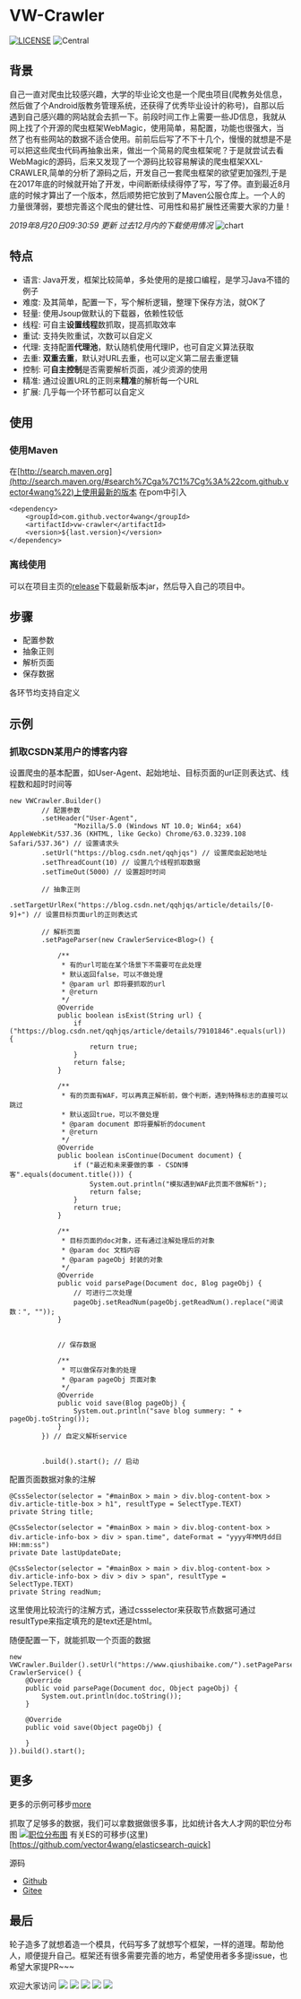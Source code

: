 # VW-Crawler

[![LICENSE](https://img.shields.io/badge/license-Anti%20996-blue.svg)](https://github.com/996icu/996.ICU/blob/master/LICENSE)
![Central](https://img.shields.io/maven-central/v/com.github.vector4wang/vw-crawler.svg)

## 背景
自己一直对爬虫比较感兴趣，大学的毕业论文也是一个爬虫项目(爬教务处信息，然后做了个Android版教务管理系统，还获得了优秀毕业设计的称号)，自那以后遇到自己感兴趣的网站就会去抓一下。前段时间工作上需要一些JD信息，我就从网上找了个开源的爬虫框架WebMagic，使用简单，易配置，功能也很强大，当然了也有些网站的数据不适合使用。前前后后写了不下十几个，慢慢的就想是不是可以把这些爬虫代码再抽象出来，做出一个简易的爬虫框架呢？于是就尝试去看WebMagic的源码，后来又发现了一个源码比较容易解读的爬虫框架XXL-CRAWLER,简单的分析了源码之后，开发自己一套爬虫框架的欲望更加强烈,于是在2017年底的时候就开始了开发，中间断断续续得停了写，写了停。直到最近8月底的时候才算出了一个版本，然后顺势把它放到了Maven公服仓库上。一个人的力量很薄弱，要想完善这个爬虫的健壮性、可用性和易扩展性还需要大家的力量！

*2019年8月20日09:30:59 更新 过去12月内的下载使用情况*
![chart](doc/chart.png)

## 特点

- 语言: Java开发，框架比较简单，多处使用的是接口编程，是学习Java不错的例子
- 难度: 及其简单，配置一下，写个解析逻辑，整理下保存方法，就OK了
- 轻量: 使用Jsoup做默认的下载器，依赖性较低
- 线程: 可自主**设置线程**数抓取，提高抓取效率
- 重试: 支持失败重试，次数可以自定义
- 代理: 支持配置**代理池**，默认随机使用代理IP，也可自定义算法获取
- 去重: **双重去重**，默认对URL去重，也可以定义第二层去重逻辑
- 控制: 可**自主控制**是否需要解析页面，减少资源的使用
- 精准: 通过设置URL的正则来**精准**的解析每一个URL
- 扩展: 几乎每一个环节都可以自定义


## 使用

### 使用Maven

在[http://search.maven.org](http://search.maven.org/#search%7Cga%7C1%7Cg%3A%22com.github.vector4wang%22)上使用最新的版本
在pom中引入
```
<dependency>
    <groupId>com.github.vector4wang</groupId>
    <artifactId>vw-crawler</artifactId>
    <version>${last.version}</version>
</dependency>
```

### 离线使用
可以在项目主页的[release](https://github.com/vector4wang/vw-crawler/releases)下载最新版本jar，然后导入自己的项目中。

## 步骤
- 配置参数
- 抽象正则
- 解析页面
- 保存数据

各环节均支持自定义

## 示例

### 抓取CSDN某用户的博客内容

设置爬虫的基本配置，如User-Agent、起始地址、目标页面的url正则表达式、线程数和超时时间等
```
new VWCrawler.Builder()
		// 配置参数
		.setHeader("User-Agent",
				"Mozilla/5.0 (Windows NT 10.0; Win64; x64) AppleWebKit/537.36 (KHTML, like Gecko) Chrome/63.0.3239.108 Safari/537.36") // 设置请求头
		.setUrl("https://blog.csdn.net/qqhjqs") // 设置爬虫起始地址
		.setThreadCount(10) // 设置几个线程抓取数据
		.setTimeOut(5000) // 设置超时时间

		// 抽象正则
		.setTargetUrlRex("https://blog.csdn.net/qqhjqs/article/details/[0-9]+") // 设置目标页面url的正则表达式

		// 解析页面
		.setPageParser(new CrawlerService<Blog>() {

			/**
			 * 有的url可能在某个场景下不需要可在此处理
			 * 默认返回false，可以不做处理
			 * @param url 即将要抓取的url
			 * @return
			 */
			@Override
			public boolean isExist(String url) {
				if ("https://blog.csdn.net/qqhjqs/article/details/79101846".equals(url)) {
					return true;
				}
				return false;
			}

			/**
			 * 有的页面有WAF，可以再真正解析前，做个判断，遇到特殊标志的直接可以跳过
			 * 默认返回true，可以不做处理
			 * @param document 即将要解析的document
			 * @return
			 */
			@Override
			public boolean isContinue(Document document) {
				if ("最近和未来要做的事 - CSDN博客".equals(document.title())) {
					System.out.println("模拟遇到WAF此页面不做解析");
					return false;
				}
				return true;
			}

			/**
			 * 目标页面的doc对象，还有通过注解处理后的对象
			 * @param doc 文档内容
			 * @param pageObj 封装的对象
			 */
			@Override
			public void parsePage(Document doc, Blog pageObj) {
				// 可进行二次处理
				pageObj.setReadNum(pageObj.getReadNum().replace("阅读数：", ""));
			}


			// 保存数据

			/**
			 * 可以做保存对象的处理
			 * @param pageObj 页面对象
			 */
			@Override
			public void save(Blog pageObj) {
				System.out.println("save blog summery: " + pageObj.toString());
			}
		}) // 自定义解析service


		.build().start(); // 启动
```

配置页面数据对象的注解
```
@CssSelector(selector = "#mainBox > main > div.blog-content-box > div.article-title-box > h1", resultType = SelectType.TEXT)
private String title;

@CssSelector(selector = "#mainBox > main > div.blog-content-box > div.article-info-box > div > span.time", dateFormat = "yyyy年MM月dd日 HH:mm:ss")
private Date lastUpdateDate;

@CssSelector(selector = "#mainBox > main > div.blog-content-box > div.article-info-box > div > div > span", resultType = SelectType.TEXT)
private String readNum;
```
这里使用比较流行的注解方式，通过cssselector来获取节点数据可通过resultType来指定填充的是text还是html。

随便配置一下，就能抓取一个页面的数据
```
new VWCrawler.Builder().setUrl("https://www.qiushibaike.com/").setPageParser(new CrawlerService() {
	@Override
	public void parsePage(Document doc, Object pageObj) {
		System.out.println(doc.toString());
	}

	@Override
	public void save(Object pageObj) {

	}
}).build().start();
```
## 更多
更多的示例可移步[more](https://github.com/vector4wang/vw-crawler/tree/master/src/test/java)


抓取了足够多的数据，我们可以拿数据做很多事，比如统计各大人才网的职位分布图
[![职位分布图](https://i.loli.net/2018/04/03/5ac333ab0021a.png)](https://i.loli.net/2018/04/03/5ac333ab0021a.png)
有关ES的可移步(这里)[https://github.com/vector4wang/elasticsearch-quick]

源码
- [Github](https://github.com/vector4wang/vw-crawler)
- [Gitee](https://gitee.com/backwxc/vw-crawler)

## 最后
轮子造多了就想着造一个模具，代码写多了就想写个框架，一样的道理。帮助他人，顺便提升自己。框架还有很多需要完善的地方，希望使用者多多提issue，也希望大家提PR~~~

欢迎大家访问
[![](https://img.shields.io/badge/CSDN-@%E7%88%86%E7%B1%B3%E8%8A%B1%E6%9C%BA%E6%9E%AA%E6%89%8B-red.svg)](http://blog.csdn.net/qqhjqs?viewmode=list)
[![](https://img.shields.io/badge/BLOG-@%E5%86%AC%E4%B8%8E%E6%99%A8-lightgrey.svg)](http://blog.wangxc.club)
[![](https://img.shields.io/badge/%E7%AE%80-@%E5%86%AC%E4%B8%8E%E6%99%A8-E9705E.svg)](https://www.jianshu.com/u/223a1314e818)
[![](https://img.shields.io/badge/Github-@vector4wang-25292E.svg)](https://github.com/vector4wang)
[![](https://img.shields.io/badge/%E7%A0%81%E4%BA%91-@BMHJQS-C5212A.svg)](https://gitee.com/backwxc)
